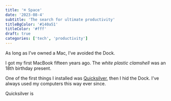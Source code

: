 ```yaml
---
title: '⌘ Space'
date: '2023-08-4'
subtitle: 'The search for ultimate productivity'
titleBgColor: '#140a51'
titleColor: '#fff'
draft: true
categories: ['tech', 'productivity']
---
```


As long as I’ve owned a Mac, I’ve avoided the Dock.

I got my first MacBook fifteen years ago. The _white plastic clamshell_ was an 18th birthday present.

One of the first things I installed was [Quicksilver](https://qsapp.com/), then I hid the Dock. I've always used my computers this way ever since.

Quicksilver is
